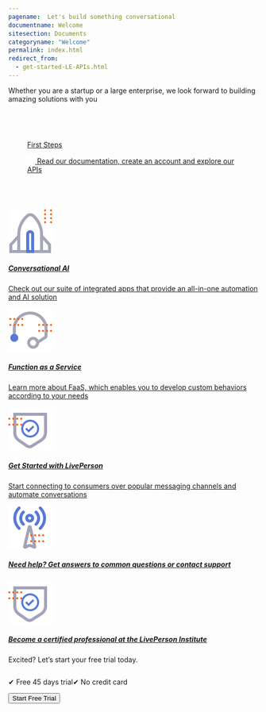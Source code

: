 ```yaml
---
pagename:  Let's build something conversational
documentname: Welcome
sitesection: Documents
categoryname: "Welcome"
permalink: index.html
redirect_from:
  - get-started-LE-APIs.html
---
```

<div class="header-label">
Whether you are a startup or a large enterprise, we look forward to building amazing 
solutions with you
</div>

<div class="card-container">
  <div id="success-stories" class="welcome-card" style="padding:58px 22px 58px 22px;">
    <a href="/first-steps.html">
      <p class="success-stories-header" style="margin-top: 17px;margin-left: 16px;"> First Steps</p>
      <p class="free-trial-label" style="margin-left: 16px;"> 
      <img class="dots-container" src="img/four-dots-white.svg"/>
      Read our documentation, create an account and explore our APIs</p>
    </a>
  </div>
    <a class="welcome-card" target="_blank" href="/conversational-ai-overview.html"> 
      <img class="container-image" src="img/ic_get_started.svg"/>
      <h5 class="welcome-title">Conversational AI</h5>
      <p class="welcome-content">Check out our suite of integrated apps that provide an all-in-one automation and AI solution</p>
    </a>
    <a class="welcome-card" target="_blank" href="/liveperson-functions-overview.html"> 
      <img class="container-image" src="img/ic_support.svg"/>
      <h5 class="welcome-title">Function as a Service</h5>
      <p class="welcome-content">Learn more about FaaS, which enables you to develop custom behaviors according to your needs</p>
    </a>
   <a class="welcome-card" target="_blank" href="/quick-start-guides.html"> 
      <img class="container-image" src="img/ic_APIs.svg"/>
      <h5 class="welcome-title">Get Started with LivePerson</h5>
      <p class="welcome-content">Start connecting to consumers over popular messaging channels and automate conversations</p>
    </a>
    <a  class="welcome-card" target="_blank" href="https://knowledge.liveperson.com/troubleshooting-how-to-contact-support.html"> 
      <img class="container-image" src="img/ic_news.svg"/>
      <h5 class="welcome-title">Need help? Get answers to common questions or contact support</h5>
    </a>
   <a class="welcome-card" target="_blank" href="https://institute.liveperson.com/"> 
      <img class="container-image" src="img/ic_APIs.svg"/>
      <h5 class="welcome-title">Become a certified professional at the LivePerson Institute</h5>
    </a>
</div>
<div class="free-trial-container">
<div id="free-trial">
    <div id="free-trial-content-container">
      <p class="free-trial-header">Excited? Let’s start your free trial today.</p>
      <div style="display:flex">
        <p class="free-trial-label"> &#10004; Free 45 days trial</p>
        <p class="free-trial-label">&#10004; No credit card</p>
      </div>   
    </div>
    <div id="free-trial-button-welcome">
      <a target="_blank" href="https://developers.liveperson.com/register.html">
        <button class="create-button">Start Free Trial</button>
      </a>
    </div>
</div>
</div>